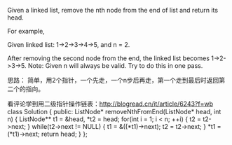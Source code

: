 Given a linked list, remove the nth node from the end of list and return its head.

For example,

   Given linked list: 1->2->3->4->5, and n = 2.

   After removing the second node from the end, the linked list becomes 1->2->3->5.
Note:
Given n will always be valid.
Try to do this in one pass.

思路：
简单，用2个指针，一个先走，一个n步后再走，第一个走到最后时返回第二个的指向。


看评论学到用二级指针操作链表：http://blogread.cn/it/article/6243?f=wb
class Solution
{
public:
    ListNode* removeNthFromEnd(ListNode* head, int n)
    {
        ListNode** t1 = &head, *t2 = head;
        for(int i = 1; i < n; ++i)
        {
            t2 = t2->next;
        }
        while(t2->next != NULL)
        {
            t1 = &((*t1)->next);
            t2 = t2->next;
        }
        *t1 = (*t1)->next;
        return head;
    }
};